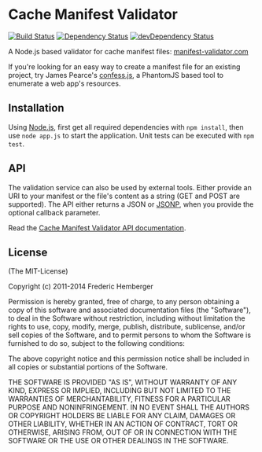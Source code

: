 # Cache Manifest Validator
[![Build Status](https://travis-ci.org/fhemberger/manifest-validator.png)](https://travis-ci.org/fhemberger/manifest-validator) [![Dependency Status](https://david-dm.org/fhemberger/manifest-validator.png)](https://david-dm.org/fhemberger/manifest-validator) [![devDependency Status](https://david-dm.org/fhemberger/manifest-validator/dev-status.png)](https://david-dm.org/fhemberger/manifest-validator#info=devDependencies)

A Node.js based validator for cache manifest files: [manifest-validator.com](http://manifest-validator.com)

If you're looking for an easy way to create a manifest file for an existing project, try James Pearce's
[confess.js](https://github.com/jamesgpearce/confess), a PhantomJS based tool to enumerate a web app's resources.


## Installation

Using [Node.js](http://nodejs.org/), first get all required dependencies with `npm install`, then use `node app.js` to start the application. Unit tests can be executed with `npm test`.


## API

The validation service can also be used by external tools. Either provide an URI to your manifest or the file's content as a string (GET and POST are supported). The API either returns a JSON or [JSONP](http://en.wikipedia.org/wiki/JSON#JSONP), when you provide the optional callback parameter.

Read the [Cache Manifest Validator API documentation](https://github.com/fhemberger/manifest-validator/wiki/API-Documentation).


## License

(The MIT-License)

Copyright (c) 2011-2014 Frederic Hemberger

Permission is hereby granted, free of charge, to any person obtaining a copy
of this software and associated documentation files (the "Software"), to deal
in the Software without restriction, including without limitation the rights
to use, copy, modify, merge, publish, distribute, sublicense, and/or sell
copies of the Software, and to permit persons to whom the Software is
furnished to do so, subject to the following conditions:

The above copyright notice and this permission notice shall be included in
all copies or substantial portions of the Software.

THE SOFTWARE IS PROVIDED "AS IS", WITHOUT WARRANTY OF ANY KIND, EXPRESS OR
IMPLIED, INCLUDING BUT NOT LIMITED TO THE WARRANTIES OF MERCHANTABILITY,
FITNESS FOR A PARTICULAR PURPOSE AND NONINFRINGEMENT. IN NO EVENT SHALL THE
AUTHORS OR COPYRIGHT HOLDERS BE LIABLE FOR ANY CLAIM, DAMAGES OR OTHER
LIABILITY, WHETHER IN AN ACTION OF CONTRACT, TORT OR OTHERWISE, ARISING FROM,
OUT OF OR IN CONNECTION WITH THE SOFTWARE OR THE USE OR OTHER DEALINGS IN
THE SOFTWARE.
